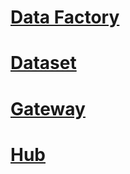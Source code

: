# [Data Factory](DataFactoryREST/data-factory-data-factory.md)
# [Dataset](DataFactoryREST/data-factory-dataset.md)
# [Gateway](DataFactoryREST/data-factory-gateway.md)
# [Hub](DataFactoryREST/data-factory-hub.md)
# [](DataFactoryREST/.md)
# [](DataFactoryREST/.md)
# [](DataFactoryREST/.md)
# [](DataFactoryREST/.md)
# [](DataFactoryREST/.md)
# [](DataFactoryREST/.md)
# [](DataFactoryREST/.md)
# [](DataFactoryREST/.md)
# [](DataFactoryREST/.md)
# [](DataFactoryREST/.md)
# [](DataFactoryREST/.md)
# [](DataFactoryREST/.md)
# [](DataFactoryREST/.md)
# [](DataFactoryREST/.md)

